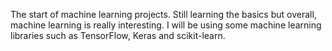 The start of machine learning projects. Still learning the basics but overall, machine learning is really interesting.
I will be using some machine learning libraries such as TensorFlow, Keras and scikit-learn.
